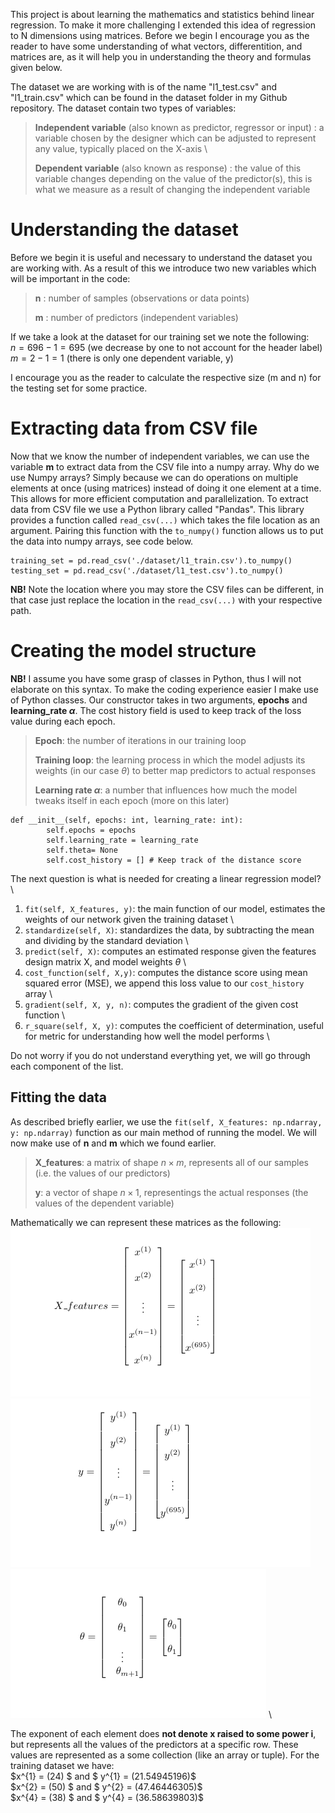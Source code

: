 This project is about learning the mathematics and statistics behind linear regression. To make it more challenging I extended this idea of regression to N dimensions using matrices. Before we begin I encourage you as the reader to have some understanding of what vectors, differentition, and matrices are, as it will help you in understanding the theory and formulas given below.

The dataset we are working with is of the name "l1_test.csv" and "l1_train.csv" which can be found in the dataset folder in my Github repository. The dataset contain two types of variables: 

>**Independent variable** (also known as predictor, regressor or input) : a variable chosen by the designer which can be adjusted to represent any value, typically placed on the X-axis \
>
>**Dependent variable** (also known as response) : the value of this variable changes depending on the value of the predictor(s), this is what we measure as a result of changing the independent variable

# Understanding the dataset
Before we begin it is useful and necessary to understand the dataset you are working with. As a result of this we introduce two new variables which will be important in the code:

>
>**n** : number of samples (observations or data points)
>
>**m** : number of predictors (independent variables)

If we take a look at the dataset for our training set we note the following: \
$n =  696 - 1 = 695$ (we decrease by one to not account for the header label) \
$m = 2 - 1 = 1$ (there is only one dependent variable, y) 

I encourage you as the reader to calculate the respective size (m and n) for the testing set for some practice.

# Extracting data from CSV file
Now that we know the number of independent variables, we can use the variable **m** to extract data from the CSV file into a numpy array. 
Why do we use Numpy arrays? Simply because we can do operations on multiple elements at once (using matrices) instead of doing it one element at a time. This allows for more efficient computation and parallelization. 
To extract data from CSV file we use a Python library called "Pandas". This library provides a function called `read_csv(...)` which takes the file location as an argument. 
Pairing this function with the `to_numpy()` function allows us to put the data into numpy arrays, see code below.

```
training_set = pd.read_csv('./dataset/l1_train.csv').to_numpy()
testing_set = pd.read_csv('./dataset/l1_test.csv').to_numpy()
```
**NB!** Note the location where you may store the CSV files can be different, in that case just replace the location in the `read_csv(...)` with your respective path.

# Creating the model structure
**NB!** I assume you have some grasp of classes in Python, thus I will not elaborate on this syntax.
To make the coding experience easier I make use of Python classes. Our constructor takes in two arguments, **epochs** and **learning_rate $\alpha$**. The cost history field is used to keep track of the loss value during each epoch.

> **Epoch**: the number of iterations in our training loop 
> 
> **Training loop**: the learning process in which the model adjusts its weights (in our case $\theta$) to better map predictors to actual responses 
>
> **Learning rate $\alpha$**: a number that influences how much the model tweaks itself in each epoch (more on this later)

```
def __init__(self, epochs: int, learning_rate: int):
        self.epochs = epochs
        self.learning_rate = learning_rate
        self.theta= None
        self.cost_history = [] # Keep track of the distance score
```

The next question is what is needed for creating a linear regression model? \
1. `fit(self, X_features, y)`: the main function of our model, estimates the weights of our network given the training dataset \
2. `standardize(self, X)`: standardizes the data, by subtracting the mean and dividing by the standard deviation \
3. `predict(self, X)`: computes an estimated response given the features design matrix X, and model weights $\theta$ \
4. `cost_function(self, X,y)`: computes the distance score using mean squared error (MSE), we append this loss value to our `cost_history` array \
5. `gradient(self, X, y, n)`: computes the gradient of the given cost function \
6. `r_square(self, X, y)`: computes the coefficient of determination, useful for metric for understanding how well the model performs \

Do not worry if you do not understand everything yet, we will go through each component of the list. 

## Fitting the data
As described briefly earlier, we use the `fit(self, X_features: np.ndarray, y: np.ndarray)` function as our main method of running the model. We will now make use of **n** and **m** which we found earlier.
> **X_features**: a matrix of shape $n \times m$, represents all of our samples (i.e. the values of our predictors)
> 
> **y**: a vector of shape $n \times 1$, representings the actual responses (the values of the dependent variable)

Mathematically we can represent these matrices as the following: \
![X_features](x_features.png) ![y_matrix](y_matrix.png) ![theta_matrix](theta_matrix.png) \

The exponent of each element does **not denote x raised to some power i**, but represents all the values of the predictors at a specific row. These values are represented as a some collection (like an array or tuple). For the training dataset we have: \
$x^{1} = (24) $ and $ y^{1} = (21.54945196)$ \
$x^{2} = (50) $ and $ y^{2} = (47.46446305)$ \
$x^{4} = (38) $ and $ y^{4} = (36.58639803)$ 
